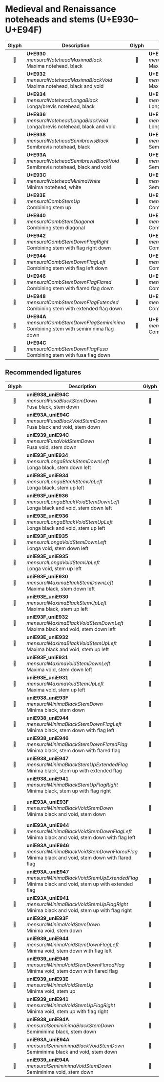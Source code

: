 Medieval and Renaissance noteheads and stems (U+E930–U+E94F)
============================================================

| **Glyph** | **Description** | **Glyph** | **Description**
| :-------: | --------------- | :-------: | ---------------
|<span class="bravura_large">&#xe930;</span> | **U+E930**<br/>*mensuralNoteheadMaximaBlack*<br/>Maxima notehead, black | <span class="bravura_large">&#xe931;</span> | **U+E931**<br/>*mensuralNoteheadMaximaVoid*<br/>Maxima notehead, void
|<span class="bravura_large">&#xe932;</span> | **U+E932**<br/>*mensuralNoteheadMaximaBlackVoid*<br/>Maxima notehead, black and void | <span class="bravura_large">&#xe933;</span> | **U+E933**<br/>*mensuralNoteheadMaximaWhite*<br/>Maxima notehead, white
|<span class="bravura_large">&#xe934;</span> | **U+E934**<br/>*mensuralNoteheadLongaBlack*<br/>Longa/brevis notehead, black | <span class="bravura_large">&#xe935;</span> | **U+E935**<br/>*mensuralNoteheadLongaVoid*<br/>Longa/brevis notehead, void
|<span class="bravura_large">&#xe936;</span> | **U+E936**<br/>*mensuralNoteheadLongaBlackVoid*<br/>Longa/brevis notehead, black and void | <span class="bravura_large">&#xe937;</span> | **U+E937**<br/>*mensuralNoteheadLongaWhite*<br/>Longa/brevis notehead, white
|<span class="bravura_large">&#xe938;</span> | **U+E938**<br/>*mensuralNoteheadSemibrevisBlack*<br/>Semibrevis notehead, black | <span class="bravura_large">&#xe939;</span> | **U+E939**<br/>*mensuralNoteheadSemibrevisVoid*<br/>Semibrevis notehead, void
|<span class="bravura_large">&#xe93a;</span> | **U+E93A**<br/>*mensuralNoteheadSemibrevisBlackVoid*<br/>Semibrevis notehead, black and void | <span class="bravura_large">&#xe93b;</span> | **U+E93B**<br/>*mensuralNoteheadSemibrevisBlackVoidTurned*<br/>Semibrevis notehead, black and void (turned)
|<span class="bravura_large">&#xe93c;</span> | **U+E93C**<br/>*mensuralNoteheadMinimaWhite*<br/>Minima notehead, white | <span class="bravura_large">&#xe93d;</span> | **U+E93D**<br/>*mensuralNoteheadSemiminimaWhite*<br/>Semiminima/fusa notehead, white
|<span class="bravura_large">&#xe93e;</span> | **U+E93E**<br/>*mensuralCombStemUp*<br/>Combining stem up | <span class="bravura_large">&#xe93f;</span> | **U+E93F**<br/>*mensuralCombStemDown*<br/>Combining stem down
|<span class="bravura_large">&#xe940;</span> | **U+E940**<br/>*mensuralCombStemDiagonal*<br/>Combining stem diagonal | <span class="bravura_large">&#xe941;</span> | **U+E941**<br/>*mensuralCombStemUpFlagRight*<br/>Combining stem with flag right up
|<span class="bravura_large">&#xe942;</span> | **U+E942**<br/>*mensuralCombStemDownFlagRight*<br/>Combining stem with flag right down | <span class="bravura_large">&#xe943;</span> | **U+E943**<br/>*mensuralCombStemUpFlagLeft*<br/>Combining stem with flag left up
|<span class="bravura_large">&#xe944;</span> | **U+E944**<br/>*mensuralCombStemDownFlagLeft*<br/>Combining stem with flag left down | <span class="bravura_large">&#xe945;</span> | **U+E945**<br/>*mensuralCombStemUpFlagFlared*<br/>Combining stem with flared flag up
|<span class="bravura_large">&#xe946;</span> | **U+E946**<br/>*mensuralCombStemDownFlagFlared*<br/>Combining stem with flared flag down | <span class="bravura_large">&#xe947;</span> | **U+E947**<br/>*mensuralCombStemUpFlagExtended*<br/>Combining stem with extended flag up
|<span class="bravura_large">&#xe948;</span> | **U+E948**<br/>*mensuralCombStemDownFlagExtended*<br/>Combining stem with extended flag down | <span class="bravura_large">&#xe949;</span> | **U+E949**<br/>*mensuralCombStemUpFlagSemiminima*<br/>Combining stem with semiminima flag up
|<span class="bravura_large">&#xe94a;</span> | **U+E94A**<br/>*mensuralCombStemDownFlagSemiminima*<br/>Combining stem with semiminima flag down | <span class="bravura_large">&#xe94b;</span> | **U+E94B**<br/>*mensuralCombStemUpFlagFusa*<br/>Combining stem with fusa flag up
|<span class="bravura_large">&#xe94c;</span> | **U+E94C**<br/>*mensuralCombStemDownFlagFusa*<br/>Combining stem with fusa flag down | &nbsp; | &nbsp;

Recommended ligatures
---------------------
| **Glyph** | **Description** | **Glyph** | **Description**
| :-------: | --------------- | :-------: | ---------------
|<span class="bravura_large">&#xf569;</span> | **uniE938_uniE94C**<br/>*mensuralFusaBlackStemDown*<br/>Fusa black, stem down | <span class="bravura_large">&#xf56a;</span> | **uniE938_uniE94B**<br/>*mensuralFusaBlackStemUp*<br/>Fusa black, stem up
|<span class="bravura_large">&#xf56b;</span> | **uniE93A_uniE94C**<br/>*mensuralFusaBlackVoidStemDown*<br/>Fusa black and void, stem down | <span class="bravura_large">&#xf56c;</span> | **uniE93A_uniE94B**<br/>*mensuralFusaBlackVoidStemUp*<br/>Fusa black and void, stem up
|<span class="bravura_large">&#xf56d;</span> | **uniE939_uniE94C**<br/>*mensuralFusaVoidStemDown*<br/>Fusa void, stem down | <span class="bravura_large">&#xf56e;</span> | **uniE939_uniE94B**<br/>*mensuralFusaVoidStemUp*<br/>Fusa void, stem up
|<span class="bravura_large">&#xf56f;</span> | **uniE93F_uniE934**<br/>*mensuralLongaBlackStemDownLeft*<br/>Longa black, stem down left | <span class="bravura_large">&#xf570;</span> | **uniE934_uniE93F**<br/>*mensuralLongaBlackStemDownRight*<br/>Longa black, stem down right
|<span class="bravura_large">&#xf571;</span> | **uniE93E_uniE934**<br/>*mensuralLongaBlackStemUpLeft*<br/>Longa black, stem up left | <span class="bravura_large">&#xf572;</span> | **uniE934_uniE93E**<br/>*mensuralLongaBlackStemUpRight*<br/>Longa black, stem up right
|<span class="bravura_large">&#xf573;</span> | **uniE93F_uniE936**<br/>*mensuralLongaBlackVoidStemDownLeft*<br/>Longa black and void, stem down left | <span class="bravura_large">&#xf574;</span> | **uniE936_uniE93F**<br/>*mensuralLongaBlackVoidStemDownRight*<br/>Longa black and void, stem down right
|<span class="bravura_large">&#xf575;</span> | **uniE93E_uniE936**<br/>*mensuralLongaBlackVoidStemUpLeft*<br/>Longa black and void, stem up left | <span class="bravura_large">&#xf576;</span> | **uniE936_uniE93E**<br/>*mensuralLongaBlackVoidStemUpRight*<br/>Longa black and void, stem up right
|<span class="bravura_large">&#xf577;</span> | **uniE93F_uniE935**<br/>*mensuralLongaVoidStemDownLeft*<br/>Longa void, stem down left | <span class="bravura_large">&#xf578;</span> | **uniE935_uniE93F**<br/>*mensuralLongaVoidStemDownRight*<br/>Longa void, stem down right
|<span class="bravura_large">&#xf579;</span> | **uniE93E_uniE935**<br/>*mensuralLongaVoidStemUpLeft*<br/>Longa void, stem up left | <span class="bravura_large">&#xf57a;</span> | **uniE935_uniE93E**<br/>*mensuralLongaVoidStemUpRight*<br/>Longa void, stem up right
|<span class="bravura_large">&#xf57b;</span> | **uniE93F_uniE930**<br/>*mensuralMaximaBlackStemDownLeft*<br/>Maxima black, stem down left | <span class="bravura_large">&#xf57c;</span> | **uniE930_uniE93F**<br/>*mensuralMaximaBlackStemDownRight*<br/>Maxima black, stem down right
|<span class="bravura_large">&#xf57d;</span> | **uniE93E_uniE930**<br/>*mensuralMaximaBlackStemUpLeft*<br/>Maxima black, stem up left | <span class="bravura_large">&#xf57e;</span> | **uniE930_uniE93E**<br/>*mensuralMaximaBlackStemUpRight*<br/>Maxima black, stem up right
|<span class="bravura_large">&#xf57f;</span> | **uniE93F_uniE932**<br/>*mensuralMaximaBlackVoidStemDownLeft*<br/>Maxima black and void, stem down left | <span class="bravura_large">&#xf580;</span> | **uniE932_uniE93F**<br/>*mensuralMaximaBlackVoidStemDownRight*<br/>Maxima black and void, stem down right
|<span class="bravura_large">&#xf581;</span> | **uniE93E_uniE932**<br/>*mensuralMaximaBlackVoidStemUpLeft*<br/>Maxima black and void, stem up left | <span class="bravura_large">&#xf582;</span> | **uniE932_uniE93E**<br/>*mensuralMaximaBlackVoidStemUpRight*<br/>Maxima black and void, stem up right
|<span class="bravura_large">&#xf583;</span> | **uniE93F_uniE931**<br/>*mensuralMaximaVoidStemDownLeft*<br/>Maxima void, stem down left | <span class="bravura_large">&#xf584;</span> | **uniE931_uniE93F**<br/>*mensuralMaximaVoidStemDownRight*<br/>Maxima void, stem down right
|<span class="bravura_large">&#xf585;</span> | **uniE93E_uniE931**<br/>*mensuralMaximaVoidStemUpLeft*<br/>Maxima void, stem up left | <span class="bravura_large">&#xf586;</span> | **uniE931_uniE93E**<br/>*mensuralMaximaVoidStemUpRight*<br/>Maxima void, stem up right
|<span class="bravura_large">&#xf587;</span> | **uniE938_uniE93F**<br/>*mensuralMinimaBlackStemDown*<br/>Minima black, stem down | <span class="bravura_large">&#xf588;</span> | **uniE938_uniE948**<br/>*mensuralMinimaBlackStemDownExtendedFlag*<br/>Minima black, stem down with extended flag
|<span class="bravura_large">&#xf589;</span> | **uniE938_uniE944**<br/>*mensuralMinimaBlackStemDownFlagLeft*<br/>Minima black, stem down with flag left | <span class="bravura_large">&#xf58a;</span> | **uniE938_uniE942**<br/>*mensuralMinimaBlackStemDownFlagRight*<br/>Minima black, stem down with flag right
|<span class="bravura_large">&#xf58b;</span> | **uniE938_uniE946**<br/>*mensuralMinimaBlackStemDownFlaredFlag*<br/>Minima black, stem down with flared flag | <span class="bravura_large">&#xf58c;</span> | **uniE938_uniE93E**<br/>*mensuralMinimaBlackStemUp*<br/>Minima black, stem up
|<span class="bravura_large">&#xf58d;</span> | **uniE938_uniE947**<br/>*mensuralMinimaBlackStemUpExtendedFlag*<br/>Minima black, stem up with extended flag | <span class="bravura_large">&#xf58e;</span> | **uniE938_uniE943**<br/>*mensuralMinimaBlackStemUpFlagLeft*<br/>Minima black, stem up with flag left
|<span class="bravura_large">&#xf58f;</span> | **uniE938_uniE941**<br/>*mensuralMinimaBlackStemUpFlagRight*<br/>Minima black, stem up with flag right | <span class="bravura_large">&#xf590;</span> | **uniE938_uniE945**<br/>*mensuralMinimaBlackStemUpFlaredFlag*<br/>Minima black, stem up with flared flag
|<span class="bravura_large">&#xf591;</span> | **uniE93A_uniE93F**<br/>*mensuralMinimaBlackVoidStemDown*<br/>Minima black and void, stem down | <span class="bravura_large">&#xf592;</span> | **uniE93A_uniE948**<br/>*mensuralMinimaBlackVoidStemDownExtendedFlag*<br/>Minima black and void, stem down with extended flag
|<span class="bravura_large">&#xf593;</span> | **uniE93A_uniE944**<br/>*mensuralMinimaBlackVoidStemDownFlagLeft*<br/>Minima black and void, stem down with flag left | <span class="bravura_large">&#xf594;</span> | **uniE93A_uniE942**<br/>*mensuralMinimaBlackVoidStemDownFlagRight*<br/>Minima black and void, stem down with flag right
|<span class="bravura_large">&#xf595;</span> | **uniE93A_uniE946**<br/>*mensuralMinimaBlackVoidStemDownFlaredFlag*<br/>Minima black and void, stem down with flared flag | <span class="bravura_large">&#xf596;</span> | **uniE93A_uniE93E**<br/>*mensuralMinimaBlackVoidStemUp*<br/>Minima black and void, stem up
|<span class="bravura_large">&#xf597;</span> | **uniE93A_uniE947**<br/>*mensuralMinimaBlackVoidStemUpExtendedFlag*<br/>Minima black and void, stem up with extended flag | <span class="bravura_large">&#xf598;</span> | **uniE93A_uniE943**<br/>*mensuralMinimaBlackVoidStemUpFlagLeft*<br/>Minima black and void, stem up with flag left
|<span class="bravura_large">&#xf599;</span> | **uniE93A_uniE941**<br/>*mensuralMinimaBlackVoidStemUpFlagRight*<br/>Minima black and void, stem up with flag right | <span class="bravura_large">&#xf59a;</span> | **uniE93A_uniE945**<br/>*mensuralMinimaBlackVoidStemUpFlaredFlag*<br/>Minima black and void, stem up with flared flag
|<span class="bravura_large">&#xf59b;</span> | **uniE939_uniE93F**<br/>*mensuralMinimaVoidStemDown*<br/>Minima void, stem down | <span class="bravura_large">&#xf59c;</span> | **uniE939_uniE948**<br/>*mensuralMinimaVoidStemDownExtendedFlag*<br/>Minima void, stem down with extended flag
|<span class="bravura_large">&#xf59d;</span> | **uniE939_uniE944**<br/>*mensuralMinimaVoidStemDownFlagLeft*<br/>Minima void, stem down with flag left | <span class="bravura_large">&#xf59e;</span> | **uniE939_uniE942**<br/>*mensuralMinimaVoidStemDownFlagRight*<br/>Minima void, stem down with flag right
|<span class="bravura_large">&#xf59f;</span> | **uniE939_uniE946**<br/>*mensuralMinimaVoidStemDownFlaredFlag*<br/>Minima void, stem down with flared flag | <span class="bravura_large">&#xf5a0;</span> | **uniE939_uniE947**<br/>*mensuralMinimaVoidStemUpExtendedFlag*<br/>Minima void, stem up with extended flag
|<span class="bravura_large">&#xf5a1;</span> | **uniE939_uniE93E**<br/>*mensuralMinimaVoidStemUp*<br/>Minima void, stem up | <span class="bravura_large">&#xf5a2;</span> | **uniE939_uniE943**<br/>*mensuralMinimaVoidStemUpFlagLeft*<br/>Minima void, stem up with flag left
|<span class="bravura_large">&#xf5a3;</span> | **uniE939_uniE941**<br/>*mensuralMinimaVoidStemUpFlagRight*<br/>Minima void, stem up with flag right | <span class="bravura_large">&#xf5a4;</span> | **uniE939_uniE945**<br/>*mensuralMinimaVoidStemUpFlaredFlag*<br/>Minima void, stem up with flared flag
|<span class="bravura_large">&#xf5a5;</span> | **uniE938_uniE94A**<br/>*mensuralSemiminimaBlackStemDown*<br/>Semiminima black, stem down | <span class="bravura_large">&#xf5a6;</span> | **uniE938_uniE949**<br/>*mensuralSemiminimaBlackStemUp*<br/>Semiminima black, stem up
|<span class="bravura_large">&#xf5a7;</span> | **uniE93A_uniE94A**<br/>*mensuralSemiminimaBlackVoidStemDown*<br/>Semiminima black and void, stem down | <span class="bravura_large">&#xf5a8;</span> | **uniE93A_uniE949**<br/>*mensuralSemiminimaBlackVoidStemUp*<br/>Semiminima black and void, stem up
|<span class="bravura_large">&#xf5a9;</span> | **uniE939_uniE94A**<br/>*mensuralSemiminimaVoidStemDown*<br/>Semiminima void, stem down | <span class="bravura_large">&#xf5aa;</span> | **uniE939_uniE949**<br/>*mensuralSemiminimaVoidStemUp*<br/>Semiminima void, stem up